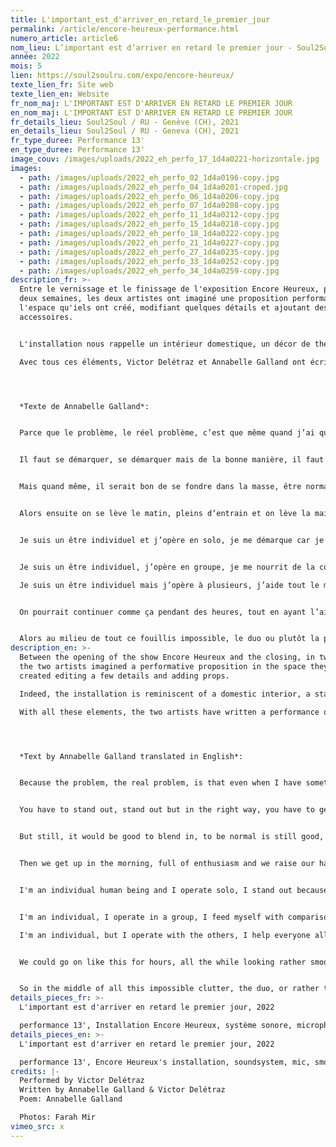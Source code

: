 ```yaml
---
title: L'important_est_d'arriver_en_retard_le_premier_jour
permalink: /article/encore-heureux-performance.html
numero_article: article6
nom_lieu: L’important est d’arriver en retard le premier jour - Soul2Soul / RU
année: 2022
mois: 5
lien: https://soul2soulru.com/expo/encore-heureux/
texte_lien_fr: Site web
texte_lien_en: Website
fr_nom_maj: L'IMPORTANT EST D'ARRIVER EN RETARD LE PREMIER JOUR
en_nom_maj: L'IMPORTANT EST D'ARRIVER EN RETARD LE PREMIER JOUR
fr_details_lieu: Soul2Soul / RU - Genève (CH), 2021
en_details_lieu: Soul2Soul / RU - Geneva (CH), 2021
fr_type_duree: Performance 13'
en_type_duree: Performance 13'
image_couv: /images/uploads/2022_eh_perfo_17_1d4a0221-horizontale.jpg
images:
  - path: /images/uploads/2022_eh_perfo_02_1d4a0196-copy.jpg
  - path: /images/uploads/2022_eh_perfo_04_1d4a0201-croped.jpg
  - path: /images/uploads/2022_eh_perfo_06_1d4a0206-copy.jpg
  - path: /images/uploads/2022_eh_perfo_07_1d4a0208-copy.jpg
  - path: /images/uploads/2022_eh_perfo_11_1d4a0212-copy.jpg
  - path: /images/uploads/2022_eh_perfo_15_1d4a0218-copy.jpg
  - path: /images/uploads/2022_eh_perfo_18_1d4a0222-copy.jpg
  - path: /images/uploads/2022_eh_perfo_21_1d4a0227-copy.jpg
  - path: /images/uploads/2022_eh_perfo_27_1d4a0235-copy.jpg
  - path: /images/uploads/2022_eh_perfo_33_1d4a0252-copy.jpg
  - path: /images/uploads/2022_eh_perfo_34_1d4a0259-copy.jpg
description_fr: >-
  Entre le vernissage et le finissage de l'exposition Encore Heureux, pendant
  deux semaines, les deux artistes ont imaginé une proposition performative dans
  l'espace qu'iels ont créé, modifiant quelques détails et ajoutant des
  accessoires.


  L'installation nous rappelle un intérieur domestique, un décor de théâtre ou une construction d'un white cube pour une foire d'art.

  Avec tous ces éléments, Victor Delétraz et Annabelle Galland ont écrit une performance questionnant notre rapport au travail, dans un monde capitaliste et libéral, nos moment de loisirs et de relaxation et nos doutes existentiels, le tout dans une étrange atmosphère bleue d'un after-work.




  *Texte de Annabelle Galland*:


  Parce que le problème, le réel problème, c’est que même quand j’ai quelque chose d’intéressant à dire, alors il y a quelqu’un juste devant moi qui crie plus fort pour dire exactement la même chose, et qu’on l’entend à ma place, alors comment faire, oui comment faire, pour la prendre ma place.


  Il faut se démarquer, se démarquer mais de la bonne manière, il faut avoir la bonne sape, la bonne chaussure, le bon sourcil, la bonne lunette. On est cool, ivre de bonheur et cool cool cool sur toute la ligne.


  Mais quand même, il serait bon de se fondre dans la masse, être normal c’est quand même bien, mais c’est fatiguant, mais on s’adapte, c’est bien ça qu’on nous demande.


  Alors ensuite on se lève le matin, pleins d’entrain et on lève la main pour prendre la parole, mais même quand on la lève, haut et fort, la main ne suffit pas, c’est toujours à celle-lui de devant qu’on la donne; alors on essaye de briller autrement, trouver d’autres stratagèmes.


  Je suis un être individuel et j’opère en solo, je me démarque car je suis solitaire, je n’ai pas besoin d’aide et je n’aime pas aider les autres.


  Je suis un être individuel, j’opère en groupe, je me nourrit de la comparaison et je brille lorsque je prend l’ascendant au sein du groupe. 

  Je suis un être individuel mais j’opère à plusieurs, j’aide tout le monde et tout le temps, je met en avant mes paires et je rumine mon manque d’initiative personnelle pendant que d’autres se régalent de mes incertitudes. 


  On pourrait continuer comme ça pendant des heures, tout en ayant l’air plutôt lisse vous voyez, sans histoire, pas trop plaire ni trop déplaire, être juste nous, exister dans ce scintillement à demi-camouflé qu’est notre existence au milieu de toutes les autres lumières qui vacillent, s’allument et s’éteignent autour de nous. 


  Alors au milieu de tout ce fouillis impossible, le duo ou plutôt la paire s’impose comme une solution bancale mais éligible, si je fais comme toi et que toi tu fais comme moi, il y a un moment ou dans un subtil esprit d’adaptation, on va commencer à se ressembler et c’est là, oui juste là, que ça va s’enclencher, l’air va s'électrifier de coïncidences et juste comme ça, face au vide, un filament, une trace de quelque chose qu’on a saisi, nous pousse à croire qu’on utilise nos mots de la bonne manière et que si tu me comprend et que moi je t’écoute alors déjà quelque chose d’autre existe, s’étend et remue, là-bas, au milieu des autres. ㋡ AG
description_en: >-
  Between the opening of the show Encore Heureux and the closing, in two weeks,
  the two artists imagined a performative proposition in the space they had
  created editing a few details and adding props.

  Indeed, the installation is reminiscent of a domestic interior, a stage set or a white cube construction intended for an art fair.

  With all these elements, the two artists have written a performance questioning our place at work, in a capitalist and liberal world, our moments of leisure and relaxation and our existential doubts, all in a strange and blue smoky after-work atmosphere.




  *Text by Annabelle Galland translated in English*:


  Because the problem, the real problem, is that even when I have something interesting to say, there's someone right in front of me shouting louder to say exactly the same thing, and everybody hear it instead of me, so how can I do it, yes, how can I do it, to take my place.


  You have to stand out, stand out but in the right way, you have to get the right threads, the right shoe, the right eyebrow, the right glasses. We're cool, drunk on happiness and cool cool cool all the way.


  But still, it would be good to blend in, to be normal is still good, but it's tiring, but we adapt, that's what's asked of us.


  Then we get up in the morning, full of enthusiasm and we raise our hand to speak, but even when we raise it, loud and clear, the hand is not enough, it's always given to the one in front; so we try to shine differently, to find other stratagems.


  I'm an individual human being and I operate solo, I stand out because I'm solitary, I don't need help and I don't like to help others.


  I'm an individual, I operate in a group, I feed myself with comparison and I shine when I take the ascendancy within the group.

  I'm an individual, but I operate with the others, I help everyone all the time, I put my peers first and I brood over my lack of personal initiative while others feast on my uncertainties. 


  We could go on like this for hours, all the while looking rather smooth, you know, without a fuss, neither too much to please nor too much to displease, just being us, existing in this half-camouflaged flicker that is our existence in the midst of all the other lights that flicker on and off around us. 


  So in the middle of all this impossible clutter, the duo, or rather the pair, emerges as a shaky but eligible solution. If I do what you do and you do what I do, there comes a moment when, in a subtle spirit of adaptation, we start to resemble each other and that's here, yes right there, it all kicks in, the air will become electrified with coincidences and just like that, facing the void, a filament, a trace of something we've grasped, pushes us to believe that we're using our words in the right way and that if you understand me and I listen to you then already something else exists, stretches out and stirs, out there, among the others. ㋡ AG
details_pieces_fr: >-
  L'important est d'arriver en retard le premier jour, 2022 

  performance 13', Installation Encore Heureux, système sonore, microphone, fumigène, piscine gonflable, 10 poèmes imprimés et laminés, savon, champagne, verres, seau à champagne
details_pieces_en: >-
  L'important est d'arriver en retard le premier jour, 2022 

  performance 13', Encore Heureux's installation, soundsystem, mic, smoke bomb, pool, 10 poems printed and laminated, soap, champagne, glasses, champagne ice bucket
credits: |-
  Performed by Victor Delétraz
  Written by Annabelle Galland & Victor Delétraz 
  Poem: Annabelle Galland

  Photos: Farah Mir 
vimeo_src: x
---
```

